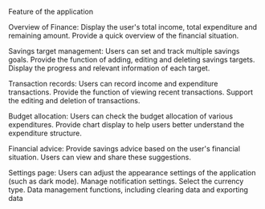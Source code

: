 Feature of the application

Overview of Finance:
Display the user's total income, total expenditure and remaining amount.
Provide a quick overview of the financial situation.

Savings target management:
Users can set and track multiple savings goals.
Provide the function of adding, editing and deleting savings targets.
Display the progress and relevant information of each target.

Transaction records:
Users can record income and expenditure transactions.
Provide the function of viewing recent transactions.
Support the editing and deletion of transactions.

Budget allocation:
Users can check the budget allocation of various expenditures.
Provide chart display to help users better understand the expenditure structure.

Financial advice:
Provide savings advice based on the user's financial situation.
Users can view and share these suggestions.

Settings page:
Users can adjust the appearance settings of the application (such as dark mode).
Manage notification settings.
Select the currency type.
Data management functions, including clearing data and exporting data

